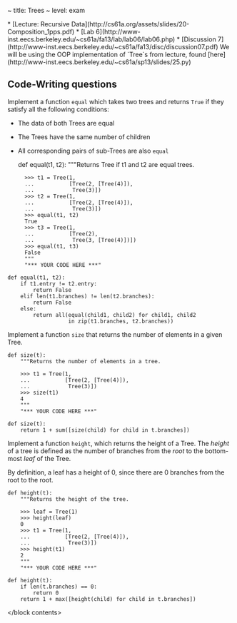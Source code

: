 ~ title: Trees
~ level: exam

<block references>
* [Lecture: Recursive Data](http://cs61a.org/assets/slides/20-Composition_1pps.pdf)
* [Lab 6](http://www-inst.eecs.berkeley.edu/~cs61a/fa13/lab/lab06/lab06.php)
* [Discussion 7](http://www-inst.eecs.berkeley.edu/~cs61a/fa13/disc/discussion07.pdf)
</block references>

<block notes>
We will be using the OOP implementation of `Tree`s from lecture,
found
[here](http://www-inst.eecs.berkeley.edu/~cs61a/sp13/slides/25.py)
</block notes>

<block contents>

Code-Writing questions
----------------------

<question>

Implement a function `equal` which takes two trees and returns `True`
if they satisfy all the following conditions:

* The data of both Trees are equal
* The Trees have the same number of children
* All corresponding pairs of sub-Trees are also `equal`

    def equal(t1, t2):
        """Returns Tree if t1 and t2 are equal trees.

        >>> t1 = Tree(1,
        ...           [Tree(2, [Tree(4)]),
        ...            Tree(3)])
        >>> t2 = Tree(1,
        ...           [Tree(2, [Tree(4)]),
        ...            Tree(3)])
        >>> equal(t1, t2)
        True
        >>> t3 = Tree(1,
        ...           [Tree(2),
        ...            Tree(3, [Tree(4)])])
        >>> equal(t1, t3)
        False
        """
        "*** YOUR CODE HERE ***"

<solution>

    def equal(t1, t2):
        if t1.entry != t2.entry:
            return False
        elif len(t1.branches) != len(t2.branches):
            return False
        else:
            return all(equal(child1, child2) for child1, child2
                       in zip(t1.branches, t2.branches))

</solution>

<question>

Implement a function `size` that returns the number of elements in a
given Tree.

    def size(t):
        """Returns the number of elements in a tree.

        >>> t1 = Tree(1,
        ...           [Tree(2, [Tree(4)]),
        ...            Tree(3)])
        >>> size(t1)
        4
        """
        "*** YOUR CODE HERE ***"

<solution>

    def size(t):
        return 1 + sum([size(child) for child in t.branches])

</solution>

<question>

Implement a function `height`, which returns the height of a Tree. The
*height* of a tree is defined as the number of branches from the
*root* to the bottom-most *leaf* of the Tree.

By definition, a leaf has a height of 0, since there are 0 branches
from the root to the root.

    def height(t):
        """Returns the height of the tree.

        >>> leaf = Tree(1)
        >>> height(leaf)
        0
        >>> t1 = Tree(1,
        ...           [Tree(2, [Tree(4)]),
        ...            Tree(3)])
        >>> height(t1)
        2
        """
        "*** YOUR CODE HERE ***"

<solution>

    def height(t):
        if len(t.branches) == 0:
            return 0
        return 1 + max([height(child) for child in t.branches])

</solution>

<!---

<question>

Implement a function `valid_bst`, which takes a Tree object and
determines if it is a valid **binary search tree**. If the Tree is a
valid BST, then return True; if it is invalid, return False.

**Hint**: Recall that a binary search tree is a binary Tree, with these
added constraints:

* Every item in the left branch must be less than the entry
* Every item in the right branch must be greater than the entry

You may assume two functions, `max_tree` and `min_tree` are already
defined.

    def valid_bst(b):
        """If B is a valid BST, return True; else return False.

        >>> b1 = Tree(2,
        ...           Tree(1),
        ...           Tree(4, Tree(3)))
        >>> valid_bst(b1)
        True
        >>> invalid = Tree(2,
        ...                Tree(3),
        ...                Tree(4))
        >>> valid_bst(invalid)
        False
        """
        "*** YOUR CODE HERE ***"

<solution>

    def valid_bst(b):
        """The solution could be a lot more concise, but is written out
        to be clearer."""
        if b is None:
            return True
        elif not valid_bst(b.left) or not valid_bst(b.right):
            return False
        elif b.left and max_tree(b.left) >= t.entry:
            return False
        elif b.right and min_tree(b.right) <= t.entry:
            return False
        else:
            return True

</solution>

-->

<!---

<question>

Implement the function `contains`, which takes a binary search tree and
an item, and returns True if the binary search tree contains the item,
and False if it doesn't.

    def contains(b, item):
        """Returns True if B contains ITEM.

        >>> b1 = Tree(2,
        ...           Tree(1),
        ...           Tree(4, Tree(3)))
        >>> contains(b1, 4)
        True
        >>> contains(b1, 8)
        False
        """
        "*** YOUR CODE HERE ***"

<solution>

    def contains(b, item):
        if b is None:
            return False
        elif b.entry == item:
            return True
        elif b.entry > item:
            return contains(b.left, item)
        elif b.entry < item:
            return contains(b.right, item)

</solution>

-->

<!---

<question>

Implement the function `in_order`, which takes a binary search tree,
and returns a list containing its items from smallest to largest. In
computer science, this is known as an **in-order traversal**.

    def in_order(b):
        """Returns the items in B, a binary search tree, in sorted
        order.

        >>> b1 = Tree(2,
        ...           Tree(1),
        ...           Tree(4, Tree(3)))
        >>> in_order(b1)
        [1, 2, 3, 4]
        >>> singleton = Tree(4)
        >>> in_order(singleton)
        [4]
        """
        "*** YOUR CODE HERE ***"

<solution>

    def in_order(b):
        if b is None:
            return []
        else:
            left = in_order(b.left)
            right = in_order(b.right)
            return left + [b.entry] + right

</solution>

-->

<!---

<question>

Implement a function `nth_largest`, which takes a **binary search
tree** and a number `n` (greater than or equal to 1), and returns the
`nth` largest item in the tree. For example, `nth_largest(b, 1)` should
return the largest item in `b`. If `n` is greater than the number of
items in the tree, return None.

**Hint**: You can assume there is a `size` function that returns the
number of elements in a given tree.

    def nth_largest(b, n):
        """Returns the Nth largest item in T.

        >>> b1 = Tree(2,
        ...           Tree(1),
        ...           Tree(4, Tree(3)))
        >>> nth_largest(b1, 1)
        4
        >>> nth_largest(b1, 3)
        2
        >>> nth_largest(b1, 4)
        1
        """
        "*** YOUR CODE HERE ***"

<solution>

    def nth_largest(b, n):
        if b is None:
            return None
        right = size(b.right)
        if right == n - 1:
            return b.entry
        elif right > n - 1:
            return nth_largest(b.right, n)
        elif right < n - 1:
            return nth_largest(b.left, n - 1 - right)

</solution>

-->

</block contents>
